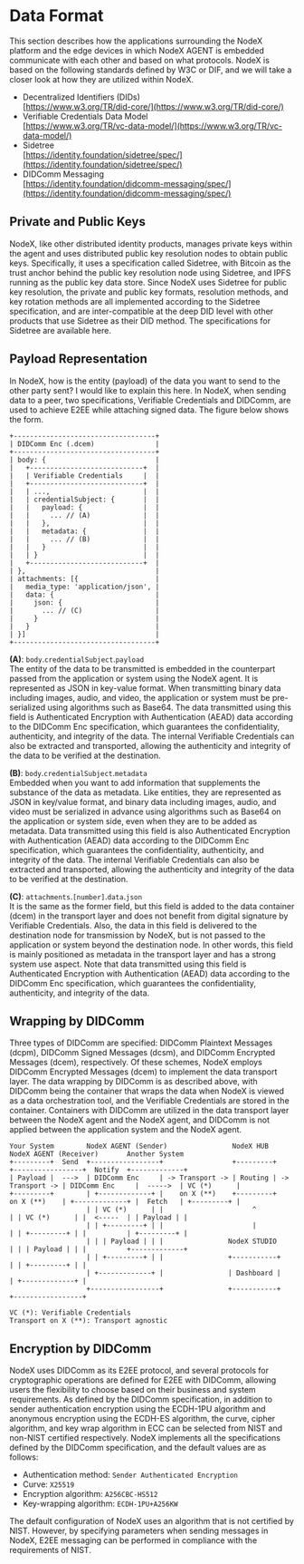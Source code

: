 # Data Format

This section describes how the applications surrounding the NodeX platform and the edge devices in which NodeX AGENT is embedded communicate with each other and based on what protocols.
NodeX is based on the following standards defined by W3C or DIF, and we will take a closer look at how they are utilized within NodeX.

- Decentralized Identifiers (DIDs)<br />
  [https://www.w3.org/TR/did-core/](https://www.w3.org/TR/did-core/)
- Verifiable Credentials Data Model<br />
  [https://www.w3.org/TR/vc-data-model/](https://www.w3.org/TR/vc-data-model/)
- Sidetree<br />
  [https://identity.foundation/sidetree/spec/](https://identity.foundation/sidetree/spec/)
- DIDComm Messaging<br />
  [https://identity.foundation/didcomm-messaging/spec/](https://identity.foundation/didcomm-messaging/spec/)

## Private and Public Keys

NodeX, like other distributed identity products, manages private keys within the agent and uses distributed public key resolution nodes to obtain public keys.
Specifically, it uses a specification called Sidetree, with Bitcoin as the trust anchor behind the public key resolution node using Sidetree, and IPFS running as the public key data store.
Since NodeX uses Sidetree for public key resolution, the private and public key formats, resolution methods, and key rotation methods are all implemented according to the Sidetree specification, and are inter-compatible at the deep DID level with other products that use Sidetree as their DID method.
The specifications for Sidetree are available here.

## Payload Representation

In NodeX, how is the entity (payload) of the data you want to send to the other party sent? I would like to explain this here.
In NodeX, when sending data to a peer, two specifications, Verifiable Credentials and DIDComm, are used to achieve E2EE while attaching signed data.
The figure below shows the form.

```text
+-----------------------------------+
| DIDComm Enc (.dcem)               |
+-----------------------------------+
| body: {                           |
|   +----------------------------+  |
|   | Verifiable Credentials     |  |
|   +----------------------------+  |
|   | ...,                       |  |
|   | credentialSubject: {       |  |
|   |   payload: {               |  |
|   |     ... // (A)             |  |
|   |   },                       |  |
|   |   metadata: {              |  |
|   |     ... // (B)             |  |
|   |   }                        |  |
|   | }                          |  |
|   +----------------------------+  |
| },                                |
| attachments: [{                   |
|   media_type: 'application/json', |
|   data: {                         |
|     json: {                       |
|       ... // (C)                  |
|     }                             |
|   }                               |
| }]                                |
+-----------------------------------+
```

**(A)**: `body`.`credentialSubject`.`payload`<br />
The entity of the data to be transmitted is embedded in the counterpart passed from the application or system using the NodeX agent.
It is represented as JSON in key-value format.
When transmitting binary data including images, audio, and video, the application or system must be pre-serialized using algorithms such as Base64.
The data transmitted using this field is Authenticated Encryption with Authentication (AEAD) data according to the DIDComm Enc specification, which guarantees the confidentiality, authenticity, and integrity of the data.
The internal Verifiable Credentials can also be extracted and transported, allowing the authenticity and integrity of the data to be verified at the destination.

**(B)**: `body`.`credentialSubject`.`metadata`<br />
Embedded when you want to add information that supplements the substance of the data as metadata.
Like entities, they are represented as JSON in key/value format, and binary data including images, audio, and video must be serialized in advance using algorithms such as Base64 on the application or system side, even when they are to be added as metadata.
Data transmitted using this field is also Authenticated Encryption with Authentication (AEAD) data according to the DIDComm Enc specification, which guarantees the confidentiality, authenticity, and integrity of the data.
The internal Verifiable Credentials can also be extracted and transported, allowing the authenticity and integrity of the data to be verified at the destination.

**(C)**: `attachments`.`[number]`.`data`.`json`<br />
It is the same as the former field, but this field is added to the data container (dcem) in the transport layer and does not benefit from digital signature by Verifiable Credentials.
Also, the data in this field is delivered to the destination node for transmission by NodeX, but is not passed to the application or system beyond the destination node.
In other words, this field is mainly positioned as metadata in the transport layer and has a strong system use aspect.
Note that data transmitted using this field is Authenticated Encryption with Authentication (AEAD) data according to the DIDComm Enc specification, which guarantees the confidentiality, authenticity, and integrity of the data.

## Wrapping by DIDComm

Three types of DIDComm are specified: DIDComm Plaintext Messages (dcpm), DIDComm Signed Messages (dcsm), and DIDComm Encrypted Messages (dcem), respectively.
Of these schemes, NodeX employs DIDComm Encrypted Messages (dcem) to implement the data transport layer.
The data wrapping by DIDComm is as described above, with DIDComm being the container that wraps the data when NodeX is viewed as a data orchestration tool, and the Verifiable Credentials are stored in the container.
Containers with DIDComm are utilized in the data transport layer between the NodeX agent and the NodeX agent, and DIDComm is not applied between the application system and the NodeX agent.

```text
Your System        NodeX AGENT (Sender)                NodeX HUB                   NodeX AGENT (Receiver)       Another System
+---------+  Send  +-----------------+                 +---------+                 +-----------------+  Notify  +-------------+
| Payload |  --->  | DIDComm Enc     | -> Transport -> | Routing | -> Transport -> | DIDComm Enc     |  ----->  | VC (*)      |
+---------+        | +-------------+ |    on X (**)    +---------+    on X (**)    | +-------------+ |  Fetch   | +---------+ |
                   | | VC (*)      | |                      ^                      | | VC (*)      | |  <-----  | | Payload | |
                   | | +---------+ | |                      |                      | | +---------+ | |          | +---------+ |
                   | | | Payload | | |                NodeX STUDIO                 | | | Payload | | |          +-------------+
                   | | +---------+ | |                +-----------+                | | +---------+ | |
                   | +-------------+ |                | Dashboard |                | +-------------+ |
                   +-----------------+                +-----------+                +-----------------+

VC (*): Verifiable Credentials
Transport on X (**): Transport agnostic
```

## Encryption by DIDComm

NodeX uses DIDComm as its E2EE protocol, and several protocols for cryptographic operations are defined for E2EE with DIDComm, allowing users the flexibility to choose based on their business and system requirements.
As defined by the DIDComm specification, in addition to sender authentication encryption using the ECDH-1PU algorithm and anonymous encryption using the ECDH-ES algorithm, the curve, cipher algorithm, and key wrap algorithm in ECC can be selected from NIST and non-NIST certified respectively.
NodeX implements all the specifications defined by the DIDComm specification, and the default values are as follows:

- Authentication method: `Sender Authenticated Encryption`
- Curve: `X25519`
- Encryption algorithm: `A256CBC-HS512`
- Key-wrapping algorithm: `ECDH-1PU+A256KW`

The default configuration of NodeX uses an algorithm that is not certified by NIST. However, by specifying parameters when sending messages in NodeX, E2EE messaging can be performed in compliance with the requirements of NIST.